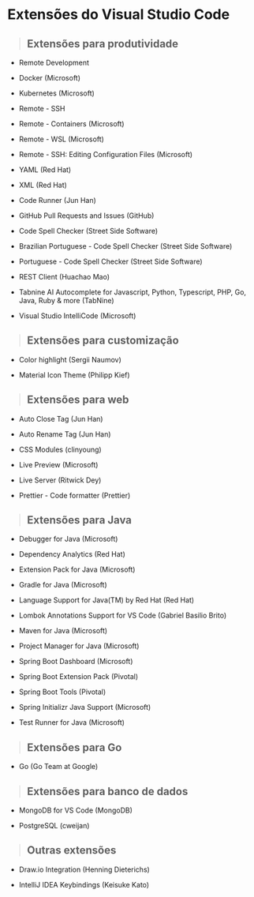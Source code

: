 # Extensões do Visual Studio Code

> ## **Extensões para produtividade**

* Remote Development

* Docker (Microsoft)

* Kubernetes (Microsoft)

* Remote - SSH

* Remote - Containers (Microsoft)

* Remote - WSL (Microsoft)

* Remote - SSH: Editing Configuration Files (Microsoft)

* YAML (Red Hat)

* XML (Red Hat)

* Code Runner (Jun Han)

* GitHub Pull Requests and Issues (GitHub)

* Code Spell Checker (Street Side Software)

* Brazilian Portuguese - Code Spell Checker (Street Side Software)

* Portuguese - Code Spell Checker (Street Side Software)

* REST Client (Huachao Mao)

* Tabnine AI Autocomplete for Javascript, Python, Typescript, PHP, Go, Java, Ruby & more (TabNine)

* Visual Studio IntelliCode (Microsoft)

> ## **Extensões para customização**

* Color highlight (Sergii Naumov)

* Material Icon Theme (Philipp Kief)

> ## **Extensões para web**

* Auto Close Tag (Jun Han)

* Auto Rename Tag (Jun Han)

* CSS Modules (clinyoung)

* Live Preview (Microsoft)

* Live Server (Ritwick Dey)

* Prettier - Code formatter (Prettier)

> ## **Extensões para Java**

* Debugger for Java (Microsoft)

* Dependency Analytics (Red Hat)

* Extension Pack for Java (Microsoft)

* Gradle for Java (Microsoft)

* Language Support for Java(TM) by Red Hat (Red Hat)

* Lombok Annotations Support for VS Code (Gabriel Basilio Brito)

* Maven for Java (Microsoft)

* Project Manager for Java (Microsoft)

* Spring Boot Dashboard (Microsoft)

* Spring Boot Extension Pack (Pivotal)

* Spring Boot Tools (Pivotal)

* Spring Initializr Java Support (Microsoft)

* Test Runner for Java (Microsoft)

> ## **Extensões para Go**

* Go (Go Team at Google)

> ## Extensões para banco de dados

* MongoDB for VS Code (MongoDB)

* PostgreSQL (cweijan)

> ## **Outras extensões** 

* Draw.io Integration (Henning Dieterichs)

* IntelliJ IDEA Keybindings (Keisuke Kato)